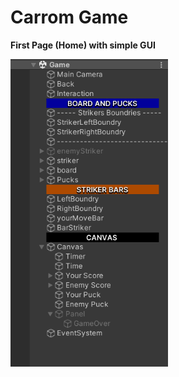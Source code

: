 # Carrom Game

**First Page (Home) with simple GUI**

<img src="./ReadMeAssets/Pic1.png"  width="50%" height="50%">
